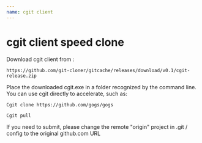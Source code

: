 ```yaml
---
name: cgit client
---
```


# cgit client speed clone

Download cgit client from :

```shell
https://github.com/git-cloner/gitcache/releases/download/v0.1/cgit-release.zip 
```

Place the downloaded cgit.exe in a folder recognized by the command line. You can use cgit directly to accelerate, such as:

```shell
Cgit clone https://github.com/gogs/gogs

Cgit pull
```

If you need to submit, please change the remote "origin" project in .git / config to the original github.com URL